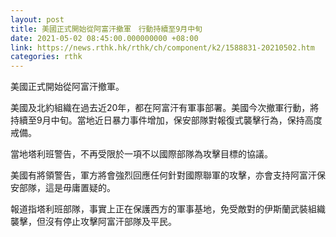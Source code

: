 ```yaml
---
layout: post
title: 美國正式開始從阿富汗撤軍　行動持續至9月中旬
date: 2021-05-02 08:45:00.000000000 +08:00
link: https://news.rthk.hk/rthk/ch/component/k2/1588831-20210502.htm
categories: rthk
---
```


美國正式開始從阿富汗撤軍。

美國及北約組織在過去近20年，都在阿富汗有軍事部署。美國今次撤軍行動，將持續至9月中旬。當地近日暴力事件增加，保安部隊對報復式襲擊行為，保持高度戒備。

當地塔利班警告，不再受限於一項不以國際部隊為攻擊目標的協議。

美國有將領警告，軍方將會強烈回應任何針對國際聯軍的攻擊，亦會支持阿富汗保安部隊，這是毋庸置疑的。

報道指塔利班部隊，事實上正在保護西方的軍事基地，免受敵對的伊斯蘭武裝組織襲擊，但沒有停止攻擊阿富汗部隊及平民。
